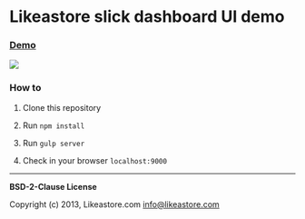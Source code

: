 # Likeastore slick dashboard UI demo

### [Demo](http://demo.likeastore.com)

[![](http://farm8.staticflickr.com/7404/11926056773_c08d29f32a_b.jpg)](http://demo.likeastore.com)

### How to

1. Clone this repository

2. Run ``npm install``

3. Run ``gulp server``

4. Check in your browser ``localhost:9000``



---

**BSD-2-Clause License**

Copyright (c) 2013, Likeastore.com <info@likeastore.com>

